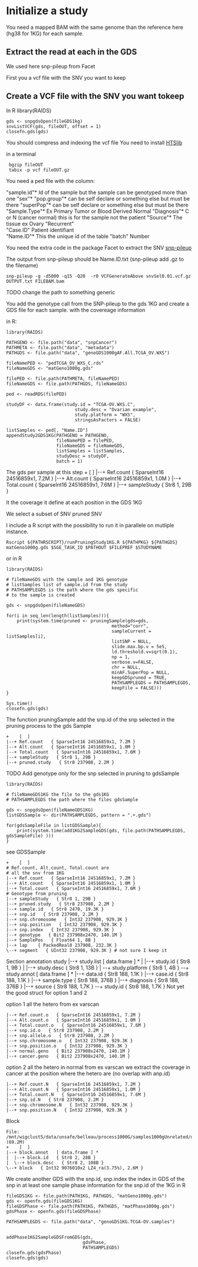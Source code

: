 # Initialize a study

You need a mapped BAM with the same genome than the 
reference here (hg38 for 1KG)
for each sample.

## Extract the read at each in the GDS

We used here snp-pileup from Facet

First you a vcf file with the SNV you want to keep

## Create a VCF file with the SNV you want tokeep
In R
    library(RAIDS)
    
    gds <- snpgdsOpen(fileGDS1kg)
    snvListVCF(gds, fileOUT, offset = 1)
    closefn.gds(gds)
    
You should compress and indexing the vcf file
You need to install [HTSlib](http://www.htslib.org/download/)

in a terminal

     bgzip fileOUT
     tabix -p vcf fileOUT.gz
     


You need a ped file with the column:

"sample.id"* Id of the sample but the sample can be genotyped more than one
"sex"*
"pop.group"* can be self declare or something else but must be there
"superPop"* can be self declare or something else but must be there
"Sample.Type"* Ex Primary Tumor or Blood Derived Normal 
"Diagnosis"* C or N (cancer normal) this is for the sample not the patient
"Source"* The tissue ex Ovary 
"Recurrent"  
"Case.ID" Patient identifiant     
"Name.ID"* This the unique id of the table
"batch" Number

You need the extra code in the package Facet to extract the SNV
[snp-pileup](https://github.com/mskcc/facets/tree/master/inst/extcode)

The output from snp-pileup should be Name.ID.txt 
(snp-pileup add .gz to the filename) 


    snp-pileup -g -d5000 -q15 -Q20  -r0 VCFGenerateAbove snvSel0.01.vcf.gz OUTPUT.txt FILEBAM.bam
    
    

TODO change the path to something generic

You add the genotype call from the SNP-pileup to
the gds 1KG and create a GDS file for each sample. 
with the covereage information

in R:

    library(RAIDS)
    
    PATHGENO <- file.path("data", "snpCancer")
    PATHMETA <- file.path("data", "metadata")
    PATHGDS <- file.path("data", "genoGDS1000gAF.All.TCGA_OV.WXS")
    
    fileNamePED <- "pedTCGA_OV_WXS_C.rds"
    fileNameGDS <- "matGeno1000g.gds"
    
    filePED <- file.path(PATHMETA, fileNamePED)
    fileNameGDS <- file.path(PATHGDS, fileNameGDS)
    
    ped <- readRDS(filePED)
    
    studyDF <- data.frame(study.id = "TCGA-OV.WXS.C",
                              study.desc = "Ovarian example",
                              study.platform = "WXS",
                              stringsAsFactors = FALSE)
    
    listSamples <- ped[, "Name.ID"]
    appendStudy2GDS1KG(PATHGENO = PATHGENO,
                       fileNamePED = filePED,
                       fileNameGDS = fileNameGDS,
                       listSamples = listSamples,
                       studyDesc = studyDF,
                       batch = 1)





The gds per sample at this step
    +    [  ]
    |--+ Ref.count   { SparseInt16 24516859x1, 7.2M }
    |--+ Alt.count   { SparseInt16 24516859x1, 1.0M }
    |--+ Total.count   { SparseInt16 24516859x1, 7.6M }
    |--+ sampleStudy   { Str8 1, 29B }

It the coverage it define at each position in the GDS 1KG

We select a subset of SNV pruned SNV

I include a R script with the possibility to run it in parallele
on mutliple instance.

    Rscript ${PATHRSCRIPT}/runPruningStudy1KG.R ${PATHPKG} ${PATHGDS} matGeno1000g.gds $SGE_TASK_ID $PATHOUT $FILEPREF $STUDYNAME

or in R

    library(RAIDS)
    
    # fileNameGDS with the sample and 1KG genotype
    # listSamples list of sample.id from the study
    # PATHSAMPLEGDS is the path where the gds specific 
    # to the sample is created
    
    gds <- snpgdsOpen(fileNameGDS)
    
    for(i in seq_len(length(listSamples))){
        print(system.time(pruned <- pruningSample(gds=gds,
                                            method="corr",
                                            sampleCurrent = listSamples[i],
                                            listSNP = NULL,
                                            slide.max.bp.v = 5e5,
                                            ld.threshold.v=sqrt(0.1),
                                            np = 1,
                                            verbose.v=FALSE,
                                            chr = NULL,
                                            minAF.SuperPop = NULL,
                                            keepGDSpruned = TRUE,
                                            PATHSAMPLEGDS = PATHSAMPLEGDS,
                                            keepFile = FALSE)))
    }
    
    Sys.time()
    closefn.gds(gds)

The function pruningSample add the snp.id of the snp selected 
in the pruning process to the gds Sample

    +    [  ]
    |--+ Ref.count   { SparseInt16 24516859x1, 7.2M }
    |--+ Alt.count   { SparseInt16 24516859x1, 1.0M }
    |--+ Total.count   { SparseInt16 24516859x1, 7.6M }
    |--+ sampleStudy   { Str8 1, 29B }
    |--+ pruned.study   { Str8 237908, 2.2M }


TODO
Add genotype only for the snp selected in pruning to gdsSample

    library(RAIDS)
    
    # fileNameGDS1KG the file to the gds1KG
    # PATHSAMPLEGDS the path where the files gdsSample 
    
    gds <- snpgdsOpen(fileNameGDS1KG)
    listGDSSample <- dir(PATHSAMPLEGDS, pattern = ".+.gds")
    
    for(gdsSampleFile in listGDSSample){
        print(system.time(add1KG2SampleGDS(gds, file.path(PATHSAMPLEGDS, gdsSampleFile) )))
    }


see GDSSample

    +    [  ]
    # Ref.count, Alt.count, Total.count are 
    # all the snv from 1KG
    |--+ Ref.count   { SparseInt16 24516859x1, 7.2M }
    |--+ Alt.count   { SparseInt16 24516859x1, 1.0M }
    |--+ Total.count   { SparseInt16 24516859x1, 7.6M }
    # Genotype from pruning
    |--+ sampleStudy   { Str8 1, 29B }    
    |--+ pruned.study   { Str8 237908, 2.2M }
    |--+ sample.id   { Str8 2470, 19.3K }
    |--+ snp.id   { Str8 237908, 2.2M }
    |--+ snp.chromosome   { Int32 237908, 929.3K }
    |--+ snp.position   { Int32 237908, 929.3K }
    |--+ snp.index   { Int32 237908, 929.3K }
    |--+ genotype   { Bit2 237908x2470, 140.1M }
    |--+ SamplePos   { Float64 1, 8B }
    |--+ lap    { PackedReal8 237908, 232.3K }
    \--+ segment   { UInt32 237908, 929.3K } # not sure I keep it


Section annotation study
    |--+ study.list   [ data.frame ] *
    |  |--+ study.id   { Str8 1, 9B }
    |  |--+ study.desc   { Str8 1, 13B }
    |  \--+ study.platform   { Str8 1, 4B }
    \--+ study.annot   [ data.frame ] *
       |--+ data.id   { Str8 188, 1.1K }
       |--+ case.id   { Str8 188, 1.1K }
       |--+ sample.type   { Str8 188, 376B }
       |--+ diagnosis   { Str8 188, 376B }
       |--+ source   { Str8 188, 1.7K }
       \--+ study.id   { Str8 188, 1.7K }
Not yet the good struct for option 1 and 2

option 1 all the hetero from ex varscan

    |--+ Ref.count.o   { SparseInt16 24516859x1, 7.2M }
    |--+ Alt.count.o   { SparseInt16 24516859x1, 1.0M }
    |--+ Total.count.o   { SparseInt16 24516859x1, 7.6M }
    |--+ snp.id.o   { Str8 237908, 2.2M }
    |--+ snp.allele.o   { Str8 237908, 2.2M }
    |--+ snp.chromosome.o   { Int32 237908, 929.3K }
    |--+ snp.position.o   { Int32 237908, 929.3K }
    |--+ normal.geno   { Bit2 237908x2470, 140.1M }
    |--+ cancer.geno   { Bit2 237908x2470, 140.1M }
    
option 2 all the hetero in normal from ex varscan we extract 
the coverage in cancer at the position where the hetero
are (no overlap with anp.id)

    |--+ Ref.count.N   { SparseInt16 24516859x1, 7.2M }
    |--+ Alt.count.N   { SparseInt16 24516859x1, 1.0M }
    |--+ Total.count.N   { SparseInt16 24516859x1, 7.6M }
    |--+ snp.id.N   { Str8 237908, 2.2M }
    |--+ snp.chromosome.N   { Int32 237908, 929.3K }
    |--+ snp.position.N   { Int32 237908, 929.3K }

Block

    File: /mnt/wigclust5/data/unsafe/belleau/process1000G/samples1000gUnrelated/data/genoGDS1KG.2022.04.18/testBlock.gds (69.2M)
    +    [  ]
    |--+ block.annot   [ data.frame ] *
    |  |--+ block.id   { Str8 2, 28B }
    |  \--+ block.desc   { Str8 2, 108B }
    \--+ block   { Int32 9076010x2 LZ4_ra(3.75%), 2.6M }


We create another GDS with the snp.id, 
snp.index the index in GDS of the snp in at least one sample
phase information for the snp.id of the 1KG 
in R

   
    fileGDS1KG <- file.path(PATH1KG, PATHGDS, "matGeno1000g.gds")
    gds <- openfn.gds(fileGDS1KG)
    fileGDSPhase <- file.path(PATH1KG, PATHGDS, "matPhase1000g.gds")
    gdsPhase <- openfn.gds(fileGDSPhase)
    
    PATHSAMPLEGDS <- file.path("data", "genoGDS1KG.TCGA-OV.samples")
    
    
    addPhase1KG2SampleGDSFromGDS(gds,
                                 gdsPhase,
                                 PATHSAMPLEGDS)
    closefn.gds(gdsPhase)
    closefn.gds(gds)



